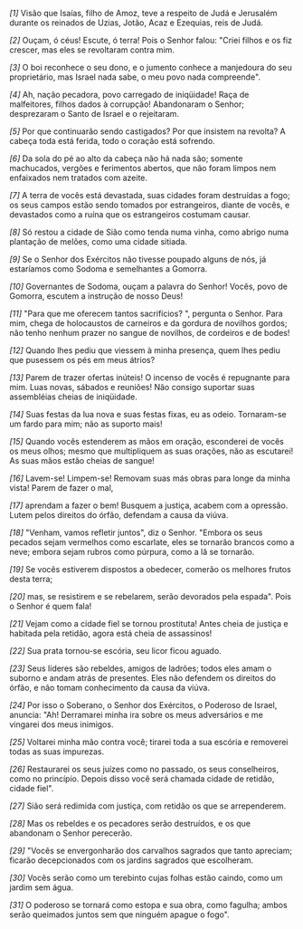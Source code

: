 *[1]* Visão que Isaías, filho de Amoz, teve a respeito de Judá e Jerusalém durante os reinados de Uzias, Jotão, Acaz e Ezequias, reis de Judá.

*[2]* Ouçam, ó céus! Escute, ó terra! Pois o Senhor falou: "Criei filhos e os fiz crescer, mas eles se revoltaram contra mim.

*[3]* O boi reconhece o seu dono, e o jumento conhece a manjedoura do seu proprietário, mas Israel nada sabe, o meu povo nada compreende".

*[4]* Ah, nação pecadora, povo carregado de iniqüidade! Raça de malfeitores, filhos dados à corrupção! Abandonaram o Senhor; desprezaram o Santo de Israel e o rejeitaram.

*[5]* Por que continuarão sendo castigados? Por que insistem na revolta? A cabeça toda está ferida, todo o coração está sofrendo.

*[6]* Da sola do pé ao alto da cabeça não há nada são; somente machucados, vergões e ferimentos abertos, que não foram limpos nem enfaixados nem tratados com azeite.

*[7]* A terra de vocês está devastada, suas cidades foram destruídas a fogo; os seus campos estão sendo tomados por estrangeiros, diante de vocês, e devastados como a ruína que os estrangeiros costumam causar.

*[8]* Só restou a cidade de Sião como tenda numa vinha, como abrigo numa plantação de melões, como uma cidade sitiada.

*[9]* Se o Senhor dos Exércitos não tivesse poupado alguns de nós, já estaríamos como Sodoma e semelhantes a Gomorra.

*[10]* Governantes de Sodoma, ouçam a palavra do Senhor! Vocês, povo de Gomorra, escutem a instrução de nosso Deus!

*[11]* "Para que me oferecem tantos sacrifícios? ", pergunta o Senhor. Para mim, chega de holocaustos de carneiros e da gordura de novilhos gordos; não tenho nenhum prazer no sangue de novilhos, de cordeiros e de bodes!

*[12]* Quando lhes pediu que viessem à minha presença, quem lhes pediu que pusessem os pés em meus átrios?

*[13]* Parem de trazer ofertas inúteis! O incenso de vocês é repugnante para mim. Luas novas, sábados e reuniões! Não consigo suportar suas assembléias cheias de iniqüidade.

*[14]* Suas festas da lua nova e suas festas fixas, eu as odeio. Tornaram-se um fardo para mim; não as suporto mais!

*[15]* Quando vocês estenderem as mãos em oração, esconderei de vocês os meus olhos; mesmo que multipliquem as suas orações, não as escutarei! As suas mãos estão cheias de sangue!

*[16]* Lavem-se! Limpem-se! Removam suas más obras para longe da minha vista! Parem de fazer o mal,

*[17]* aprendam a fazer o bem! Busquem a justiça, acabem com a opressão. Lutem pelos direitos do órfão, defendam a causa da viúva.

*[18]* "Venham, vamos refletir juntos", diz o Senhor. "Embora os seus pecados sejam vermelhos como escarlate, eles se tornarão brancos como a neve; embora sejam rubros como púrpura, como a lã se tornarão.

*[19]* Se vocês estiverem dispostos a obedecer, comerão os melhores frutos desta terra;

*[20]* mas, se resistirem e se rebelarem, serão devorados pela espada". Pois o Senhor é quem fala!

*[21]* Vejam como a cidade fiel se tornou prostituta! Antes cheia de justiça e habitada pela retidão, agora está cheia de assassinos!

*[22]* Sua prata tornou-se escória, seu licor ficou aguado.

*[23]* Seus líderes são rebeldes, amigos de ladrões; todos eles amam o suborno e andam atrás de presentes. Eles não defendem os direitos do órfão, e não tomam conhecimento da causa da viúva.

*[24]* Por isso o Soberano, o Senhor dos Exércitos, o Poderoso de Israel, anuncia: "Ah! Derramarei minha ira sobre os meus adversários e me vingarei dos meus inimigos.

*[25]* Voltarei minha mão contra você; tirarei toda a sua escória e removerei todas as suas impurezas.

*[26]* Restaurarei os seus juízes como no passado, os seus conselheiros, como no princípio. Depois disso você será chamada cidade de retidão, cidade fiel".

*[27]* Sião será redimida com justiça, com retidão os que se arrependerem.

*[28]* Mas os rebeldes e os pecadores serão destruídos, e os que abandonam o Senhor perecerão.

*[29]* "Vocês se envergonharão dos carvalhos sagrados que tanto apreciam; ficarão decepcionados com os jardins sagrados que escolheram.

*[30]* Vocês serão como um terebinto cujas folhas estão caindo, como um jardim sem água.

*[31]* O poderoso se tornará como estopa e sua obra, como fagulha; ambos serão queimados juntos sem que ninguém apague o fogo".

